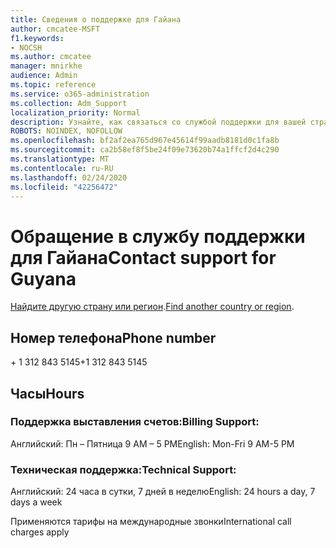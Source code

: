```yaml
---
title: Сведения о поддержке для Гайана
author: cmcatee-MSFT
f1.keywords:
- NOCSH
ms.author: cmcatee
manager: mnirkhe
audience: Admin
ms.topic: reference
ms.service: o365-administration
ms.collection: Adm_Support
localization_priority: Normal
description: Узнайте, как связаться со службой поддержки для вашей страны или региона.
ROBOTS: NOINDEX, NOFOLLOW
ms.openlocfilehash: bf2af2ea765d967e45614f99aadb8181d0c1fa8b
ms.sourcegitcommit: ca2b58ef8f5be24f09e73620b74a1ffcf2d4c290
ms.translationtype: MT
ms.contentlocale: ru-RU
ms.lasthandoff: 02/24/2020
ms.locfileid: "42256472"
---
```

# <a name="contact-support-for-guyana"></a><span data-ttu-id="69925-103">Обращение в службу поддержки для Гайана</span><span class="sxs-lookup"><span data-stu-id="69925-103">Contact support for Guyana</span></span>

<span data-ttu-id="69925-104">[Найдите другую страну или регион](../contact-support-for-business-products.md).</span><span class="sxs-lookup"><span data-stu-id="69925-104">[Find another country or region](../contact-support-for-business-products.md).</span></span>

## <a name="phone-number"></a><span data-ttu-id="69925-105">Номер телефона</span><span class="sxs-lookup"><span data-stu-id="69925-105">Phone number</span></span>
<span data-ttu-id="69925-106">+ 1 312 843 5145</span><span class="sxs-lookup"><span data-stu-id="69925-106">+1 312 843 5145</span></span>

## <a name="hours"></a><span data-ttu-id="69925-107">Часы</span><span class="sxs-lookup"><span data-stu-id="69925-107">Hours</span></span>
### <a name="billing-support"></a><span data-ttu-id="69925-108">Поддержка выставления счетов:</span><span class="sxs-lookup"><span data-stu-id="69925-108">Billing Support:</span></span>

<span data-ttu-id="69925-109">Английский: Пн – Пятница 9 AM – 5 PM</span><span class="sxs-lookup"><span data-stu-id="69925-109">English: Mon-Fri 9 AM-5 PM</span></span>

### <a name="technical-support"></a><span data-ttu-id="69925-110">Техническая поддержка:</span><span class="sxs-lookup"><span data-stu-id="69925-110">Technical Support:</span></span>

<span data-ttu-id="69925-111">Английский: 24 часа в сутки, 7 дней в неделю</span><span class="sxs-lookup"><span data-stu-id="69925-111">English: 24 hours a day, 7 days a week</span></span>

<span data-ttu-id="69925-112">Применяются тарифы на международные звонки</span><span class="sxs-lookup"><span data-stu-id="69925-112">International call charges apply</span></span>
